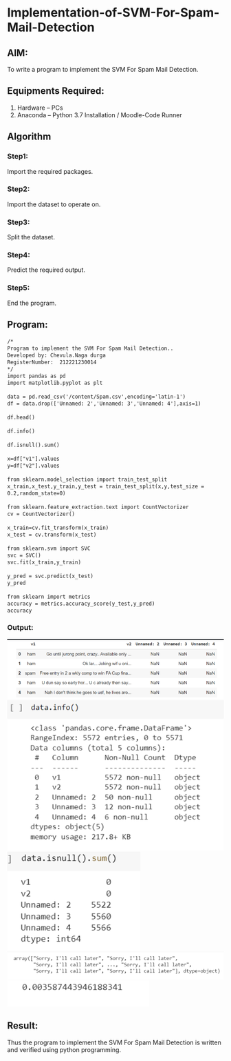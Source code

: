 # Implementation-of-SVM-For-Spam-Mail-Detection

## AIM:
To write a program to implement the SVM For Spam Mail Detection.

## Equipments Required:
1. Hardware – PCs
2. Anaconda – Python 3.7 Installation / Moodle-Code Runner

## Algorithm
### Step1:
Import the required packages.

###  Step2:
Import the dataset to operate on.

### Step3:
Split the dataset.

### Step4:
Predict the required output.

### Step5:
End the program.


## Program:
```
/*
Program to implement the SVM For Spam Mail Detection..
Developed by: Chevula.Naga durga
RegisterNumber:  212221230014
*/
import pandas as pd
import matplotlib.pyplot as plt

data = pd.read_csv('/content/Spam.csv',encoding='latin-1')
df = data.drop(['Unnamed: 2','Unnamed: 3','Unnamed: 4'],axis=1)

df.head()

df.info()

df.isnull().sum()

x=df["v1"].values
y=df["v2"].values

from sklearn.model_selection import train_test_split
x_train,x_test,y_train,y_test = train_test_split(x,y,test_size = 0.2,random_state=0)

from sklearn.feature_extraction.text import CountVectorizer
cv = CountVectorizer()

x_train=cv.fit_transform(x_train)
x_test = cv.transform(x_test)

from sklearn.svm import SVC
svc = SVC()
svc.fit(x_train,y_train)

y_pred = svc.predict(x_test)
y_pred

from sklearn import metrics
accuracy = metrics.accuracy_score(y_test,y_pred)
accuracy
```






###  Output:
![output](./ml.1.png)
![output](./ml.2.png)
![output](./ml.3.png)
![output](./ml.4.png)
![output](./ml.5.png)
## Result:
Thus the program to implement the SVM For Spam Mail Detection is written and verified using python programming.

